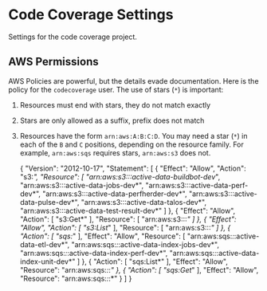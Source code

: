 
Code Coverage Settings
======================

Settings for the code coverage project.

AWS Permissions
---------------

AWS Policies are powerful, but the details evade documentation.  Here is the policy for the `codecoverage` user.  The use of stars (`*`) is important:

1. Resources must end with stars, they do not match exactly
2. Stars are only allowed as a suffix, prefix does not match
3. Resources have the form `arn:aws:A:B:C:D`.  You may need a star (`*`) in each of the `B` and `C` positions, depending on the resource family.  For example, `arn:aws:sqs` requires stars, `arn:aws:s3` does not.   


	
	{
	    "Version": "2012-10-17",
	    "Statement": [
	        {
	            "Effect": "Allow",
	            "Action": "s3:*",
	            "Resource": [
	                "arn:aws:s3:::active-data-buildbot-dev*",
	                "arn:aws:s3:::active-data-jobs-dev*",
	                "arn:aws:s3:::active-data-perf-dev*",
	                "arn:aws:s3:::active-data-perfherder-dev*",
	                "arn:aws:s3:::active-data-pulse-dev*",
	                "arn:aws:s3:::active-data-talos-dev*",
	                "arn:aws:s3:::active-data-test-result-dev*"
	            ]
	        },
	        {
	            "Effect": "Allow",
	            "Action": [
	                "s3:Get*"
	            ],
	            "Resource": [
	                "arn:aws:s3:::*"
	            ]
	        },
	        {
	            "Effect": "Allow",
	            "Action": [
	                "s3:List*"
	            ],
	            "Resource": [
	                "arn:aws:s3:::*"
	            ]
	        },
	        {
	            "Action": [
	                "sqs:*"
	            ],
	            "Effect": "Allow",
	            "Resource": [
	                "arn:aws:sqs:*:*:active-data-etl-dev*",
	                "arn:aws:sqs:*:*:active-data-index-jobs-dev*",
	                "arn:aws:sqs:*:*:active-data-index-perf-dev*",
	                "arn:aws:sqs:*:*:active-data-index-unit-dev*"
	            ]
	        },
	        {
	            "Action": [
	                "sqs:List*"
	            ],
	            "Effect": "Allow",
	            "Resource": "arn:aws:sqs:*:*:*"
	        },
	        {
	            "Action": [
	                "sqs:Get*"
	            ],
	            "Effect": "Allow",
	            "Resource": "arn:aws:sqs:*:*:*"
	        }
	    ]
	}
